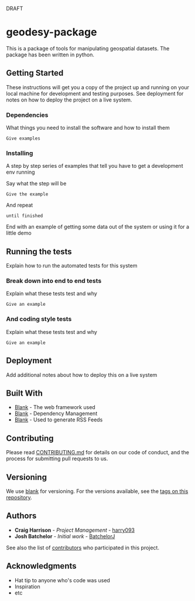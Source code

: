 DRAFT

# geodesy-package
This is a package of tools for manipulating geospatial datasets. The package has been written in python.

## Getting Started

These instructions will get you a copy of the project up and running on your local machine for development and testing purposes. See deployment for notes on how to deploy the project on a live system.

### Dependencies

What things you need to install the software and how to install them

```
Give examples
```

### Installing

A step by step series of examples that tell you have to get a development env running

Say what the step will be

```
Give the example
```

And repeat

```
until finished
```

End with an example of getting some data out of the system or using it for a little demo

## Running the tests

Explain how to run the automated tests for this system

### Break down into end to end tests

Explain what these tests test and why

```
Give an example
```

### And coding style tests

Explain what these tests test and why

```
Give an example
```

## Deployment

Add additional notes about how to deploy this on a live system

## Built With

* [Blank](http://www.dictionary.com/browse/blank/) - The web framework used
* [Blank](http://www.dictionary.com/browse/blank/) - Dependency Management
* [Blank](http://www.dictionary.com/browse/blank/) - Used to generate RSS Feeds

## Contributing

Please read [CONTRIBUTING.md](https://gist.github.com/PurpleBooth/b24679402957c63ec426) for details on our code of conduct, and the process for submitting pull requests to us.

## Versioning

We use [blank](http://www.dictionary.com/browse/blank/) for versioning. For the versions available, see the [tags on this repository](https://github.com/harry093/geodesy-package/tags). 

## Authors

* **Craig Harrison** - *Project Management* - [harry093](https://github.com/harry093)
* **Josh Batchelor** - *Initial work* - [BatchelorJ](https://github.com/BatchelorJ)

See also the list of [contributors](https://github.com/harry093/geodesy-package/graphs/contributors) who participated in this project.

## Acknowledgments

* Hat tip to anyone who's code was used
* Inspiration
* etc
